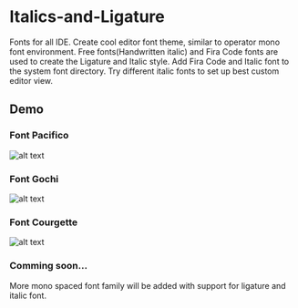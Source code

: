 # Italics-and-Ligature

Fonts for all IDE. Create cool editor font theme, similar to operator mono font environment. Free fonts(Handwritten italic) and Fira Code fonts are used to create the Ligature and Italic style. Add Fira Code and Italic font to the system font directory. Try different italic fonts to set up best custom editor view.

## Demo

### Font Pacifico

![alt text](https://raw.githubusercontent.com/deepanrajkumar/Italics-and-Ligature/master/assets/demo-1.jpg)

### Font Gochi

![alt text](https://raw.githubusercontent.com/deepanrajkumar/Italics-and-Ligature/master/assets/demo-2.jpg)

### Font Courgette

![alt text](https://raw.githubusercontent.com/deepanrajkumar/Italics-and-Ligature/master/assets/demo-3.jpg)

### Comming soon...

More mono spaced font family will be added with support for ligature and italic font.
